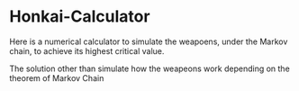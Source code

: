 # Honkai-Calculator
Here is a numerical calculator to simulate the weapoens, under the Markov chain, to achieve its highest critical value.

The solution other than simulate how the weapeons work depending on the theorem of Markov Chain

